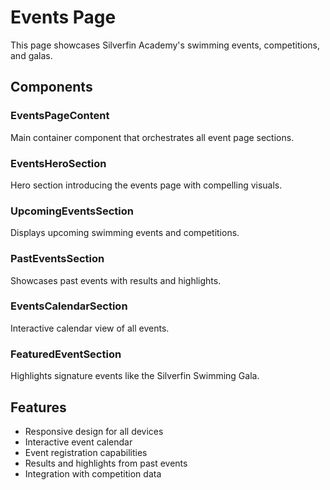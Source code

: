# Events Page

This page showcases Silverfin Academy's swimming events, competitions, and galas.

## Components

### EventsPageContent
Main container component that orchestrates all event page sections.

### EventsHeroSection
Hero section introducing the events page with compelling visuals.

### UpcomingEventsSection
Displays upcoming swimming events and competitions.

### PastEventsSection
Showcases past events with results and highlights.

### EventsCalendarSection
Interactive calendar view of all events.

### FeaturedEventSection
Highlights signature events like the Silverfin Swimming Gala.

## Features

- Responsive design for all devices
- Interactive event calendar
- Event registration capabilities
- Results and highlights from past events
- Integration with competition data
